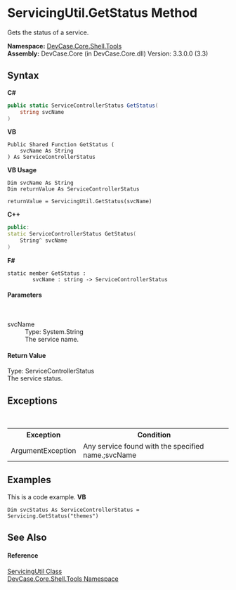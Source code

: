# ServicingUtil.GetStatus Method 
 

Gets the status of a service.

**Namespace:**&nbsp;<a href="N_DevCase_Core_Shell_Tools">DevCase.Core.Shell.Tools</a><br />**Assembly:**&nbsp;DevCase.Core (in DevCase.Core.dll) Version: 3.3.0.0 (3.3)

## Syntax

**C#**<br />
``` C#
public static ServiceControllerStatus GetStatus(
	string svcName
)
```

**VB**<br />
``` VB
Public Shared Function GetStatus ( 
	svcName As String
) As ServiceControllerStatus
```

**VB Usage**<br />
``` VB Usage
Dim svcName As String
Dim returnValue As ServiceControllerStatus

returnValue = ServicingUtil.GetStatus(svcName)
```

**C++**<br />
``` C++
public:
static ServiceControllerStatus GetStatus(
	String^ svcName
)
```

**F#**<br />
``` F#
static member GetStatus : 
        svcName : string -> ServiceControllerStatus 

```


#### Parameters
&nbsp;<dl><dt>svcName</dt><dd>Type: System.String<br />The service name.</dd></dl>

#### Return Value
Type: ServiceControllerStatus<br />The service status.

## Exceptions
&nbsp;<table><tr><th>Exception</th><th>Condition</th></tr><tr><td>ArgumentException</td><td>Any service found with the specified name.;svcName</td></tr></table>

## Examples
This is a code example. 
**VB**<br />
``` VB
Dim svcStatus As ServiceControllerStatus = Servicing.GetStatus("themes")
```


## See Also


#### Reference
<a href="T_DevCase_Core_Shell_Tools_ServicingUtil">ServicingUtil Class</a><br /><a href="N_DevCase_Core_Shell_Tools">DevCase.Core.Shell.Tools Namespace</a><br />